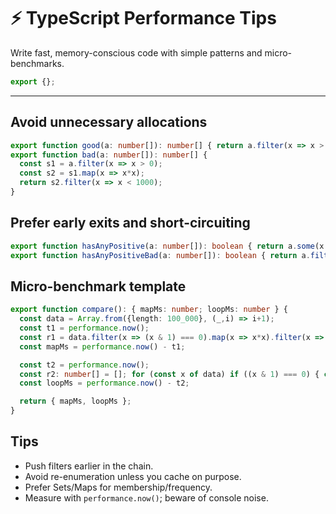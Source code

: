 # ⚡ TypeScript Performance Tips

Write fast, memory-conscious code with simple patterns and micro-benchmarks.

```ts
export {};
```

---

## Avoid unnecessary allocations
```ts
export function good(a: number[]): number[] { return a.filter(x => x > 0).map(x => x*x).filter(x => x < 1000); }
export function bad(a: number[]): number[] {
  const s1 = a.filter(x => x > 0);
  const s2 = s1.map(x => x*x);
  return s2.filter(x => x < 1000);
}
```

## Prefer early exits and short-circuiting
```ts
export function hasAnyPositive(a: number[]): boolean { return a.some(x => x > 0); }
export function hasAnyPositiveBad(a: number[]): boolean { return a.filter(x => x > 0).length > 0; }
```

## Micro-benchmark template
```ts
export function compare(): { mapMs: number; loopMs: number } {
  const data = Array.from({length: 100_000}, (_,i) => i+1);
  const t1 = performance.now();
  const r1 = data.filter(x => (x & 1) === 0).map(x => x*x).filter(x => x > 1000);
  const mapMs = performance.now() - t1;

  const t2 = performance.now();
  const r2: number[] = []; for (const x of data) if ((x & 1) === 0) { const y = x*x; if (y > 1000) r2.push(y); }
  const loopMs = performance.now() - t2;

  return { mapMs, loopMs };
}
```

## Tips
- Push filters earlier in the chain.
- Avoid re-enumeration unless you cache on purpose.
- Prefer Sets/Maps for membership/frequency.
- Measure with `performance.now()`; beware of console noise.
